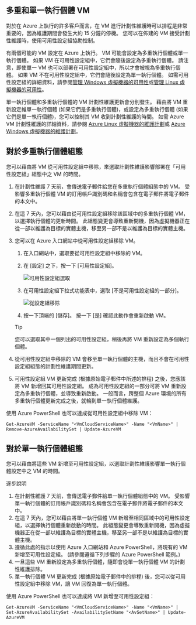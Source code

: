 

## <a name="multi-and-single-instance-vms"></a>多重和單一執行個體 VM
對於在 Azure 上執行的許多客戶而言，在 VM 進行計劃性維護時可以排程是非常重要的，因為維護期間會發生大約 15 分鐘的停機。 您可以在佈建的 VM 接受計劃性維護時，使用可用性設定組協助控制。

有兩個可能的 VM 設定在 Azure 上執行。 VM 可能會設定為多重執行個體或單一執行個體。 如果 VM 在可用性設定組中，它們會隨後設定為多重執行個體。 請注意，即使單一 VM 也可以部署在可用性設定組中，所以才會被視為多重執行個體。 如果 VM 不在可用性設定組中，它們會隨後設定為單一執行個體。  如需可用性設定組的詳細資料，請參閱[管理 Windows 虛擬機器的可用性](../articles/virtual-machines/windows/manage-availability.md?toc=%2fazure%2fvirtual-machines%2fwindows%2ftoc.json)或[管理 Linux 虛擬機器的可用性](../articles/virtual-machines/linux/manage-availability.md?toc=%2fazure%2fvirtual-machines%2flinux%2ftoc.json)。

單一執行個體和多重執行個體的 VM 計劃性維護更新會分別發生。 藉由將 VM 重新設定維單一執行個體 (如果它們是多重執行個體)，或設定為多重執行個體 (如果它們是單一執行個體)，您可以控制其 VM 收到計劃性維護的時間。 如需 Azure VM 計劃性維護的詳細資料，請參閱 [Azure Linux 虛擬機器的維護計劃](../articles/virtual-machines/linux/planned-maintenance.md?toc=%2fazure%2fvirtual-machines%2flinux%2ftoc.json)或 [Azure Windows 虛擬機器的維護計劃](../articles/virtual-machines/windows/planned-maintenance.md?toc=%2fazure%2fvirtual-machines%2fwindows%2ftoc.json)。

## <a name="for-multi-instance-configuration"></a>對於多重執行個體組態
您可以藉由將 VM 從可用性設定組中移除，來選取計劃性維護影響部署在「可用性設定組」組態中之 VM 的時間。

1. 在計劃性維護 7 天前，會傳送電子郵件給您在多重執行個體組態中的 VM。 受影響多重執行個體 VM 的訂用帳戶識別碼和名稱會包含在電子郵件將電子郵件的本文中。
2. 在這 7 天內，您可以藉由從可用性設定組移除該區域中的多重執行個體 VM，以選擇執行個體的更新時間。 此組態變更會導致重新開機，因為虛擬機器正在從一部以維護為目標的實體主機，移至另一部不是以維護為目標的實體主機。
3. 您可以在 Azure 入口網站中從可用性設定組移除 VM。

   1. 在入口網站中，選取要從可用性設定組中移除的 VM。  

   2. 在 [設定] 之下，按一下 [可用性設定組]。

      ![可用性設定組選取](./media/virtual-machines-planned-maintenance-schedule/availabilitysetselection.png)

   3. 在可用性設定組下拉式功能表中，選取 [不是可用性設定組的一部分]。

      ![從設定組移除](./media/virtual-machines-planned-maintenance-schedule/availabilitysetwarning.png)

   4. 按一下頂端的 [儲存]。 按一下 [是] 確認此動作會重新啟動 VM。

   >[!TIP]
   >您可以選取其中一個列出的可用性設定組，稍後再將 VM 重新設定為多個執行個體。

4. 從可用性設定組中移除的 VM 會移至單一執行個體的主機，而且不會在可用性設定組組態的計劃性維護期間更新。
5. 可用性設定組 VM 更新完成 (根據原始電子郵件中所述的排程) 之後，您應該將 VM 新增回其可用性設定組。 成為可用性設定組的一部分可將 VM 重新設定為多重執行個體，並導致重新啟動。 一般而言，跨整個 Azure 環境的所有多重執行個體更新完成之後，就輪到單一執行個體維護。

使用 Azure PowerShell 也可以達成從可用性設定組中移除 VM：

```
Get-AzureVM -ServiceName "<VmCloudServiceName>" -Name "<VmName>" | Remove-AzureAvailabilitySet | Update-AzureVM
```

## <a name="for-single-instance-configuration"></a>對於單一執行個體組態
您可以藉由將這些 VM 新增至可用性設定組，以選取計劃性維護影響單一執行個體設定中之 VM 的時間。

逐步說明

1. 在計劃性維護 7 天前，會傳送電子郵件給單一執行個體組態中的 VM。 受影響單一執行個體的訂用帳戶識別碼和名稱會包含在電子郵件將電子郵件的本文中。
2. 在這 7 天內，您可以藉由將單一執行個體 VM 新增至相同區域中的可用性設定組，以選擇執行個體重新啟動的時間。 此組態變更會導致重新開機，因為虛擬機器正在從一部以維護為目標的實體主機，移至另一部不是以維護為目標的實體主機。
3. 遵循此處的指示以使用 Azure 入口網站和 Azure PowerShell，將現有的 VM 新增至可用性設定組。 (請參閱遵循下列步驟的 Azure PowerShell 範例。)
4. 一旦這些 VM 重新設定為多重執行個體，隨即會從單一執行個體 VM 的計劃性維護排除。
5. 單一執行個體 VM 更新完成 (根據原始電子郵件中的排程) 後，您可以從可用性設定組中移除 VM，讓 VM 回復為單一執行個體。

使用 Azure PowerShell 也可以達成將 VM 新增至可用性設定組：

    Get-AzureVM -ServiceName "<VmCloudServiceName>" -Name "<VmName>" | Set-AzureAvailabilitySet -AvailabilitySetName "<AvSetName>" | Update-AzureVM

<!--Anchors-->



<!--Link references-->
[Virtual Machines Manage Availability]: virtual-machines-windows-tutorial.md
[Understand planned versus unplanned maintenance]: virtual-machines-manage-availability.md#Understand-planned-versus-unplanned-maintenance/
